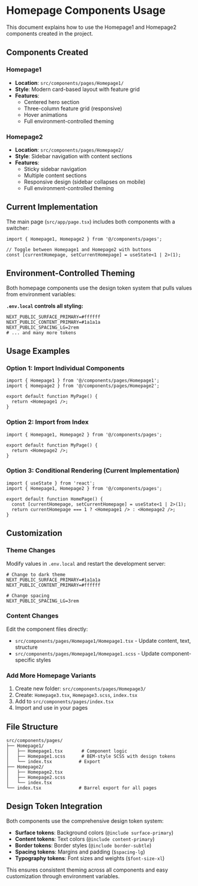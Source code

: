 # Homepage Components Usage

This document explains how to use the Homepage1 and Homepage2 components created in the project.

## Components Created

### Homepage1

- **Location**: `src/components/pages/Homepage1/`
- **Style**: Modern card-based layout with feature grid
- **Features**:
  - Centered hero section
  - Three-column feature grid (responsive)
  - Hover animations
  - Full environment-controlled theming

### Homepage2

- **Location**: `src/components/pages/Homepage2/`
- **Style**: Sidebar navigation with content sections
- **Features**:
  - Sticky sidebar navigation
  - Multiple content sections
  - Responsive design (sidebar collapses on mobile)
  - Full environment-controlled theming

## Current Implementation

The main page (`src/app/page.tsx`) includes both components with a switcher:

```tsx
import { Homepage1, Homepage2 } from '@/components/pages';

// Toggle between Homepage1 and Homepage2 with buttons
const [currentHomepage, setCurrentHomepage] = useState<1 | 2>(1);
```

## Environment-Controlled Theming

Both homepage components use the design token system that pulls values from environment variables:

**`.env.local` controls all styling:**

```env
NEXT_PUBLIC_SURFACE_PRIMARY=#ffffff
NEXT_PUBLIC_CONTENT_PRIMARY=#1a1a1a
NEXT_PUBLIC_SPACING_LG=2rem
# ... and many more tokens
```

## Usage Examples

### Option 1: Import Individual Components

```tsx
import { Homepage1 } from '@/components/pages/Homepage1';
import { Homepage2 } from '@/components/pages/Homepage2';

export default function MyPage() {
  return <Homepage1 />;
}
```

### Option 2: Import from Index

```tsx
import { Homepage1, Homepage2 } from '@/components/pages';

export default function MyPage() {
  return <Homepage2 />;
}
```

### Option 3: Conditional Rendering (Current Implementation)

```tsx
import { useState } from 'react';
import { Homepage1, Homepage2 } from '@/components/pages';

export default function HomePage() {
  const [currentHomepage, setCurrentHomepage] = useState<1 | 2>(1);
  return currentHomepage === 1 ? <Homepage1 /> : <Homepage2 />;
}
```

## Customization

### Theme Changes

Modify values in `.env.local` and restart the development server:

```env
# Change to dark theme
NEXT_PUBLIC_SURFACE_PRIMARY=#1a1a1a
NEXT_PUBLIC_CONTENT_PRIMARY=#ffffff

# Change spacing
NEXT_PUBLIC_SPACING_LG=3rem
```

### Content Changes

Edit the component files directly:

- `src/components/pages/Homepage1/Homepage1.tsx` - Update content, text, structure
- `src/components/pages/Homepage1/Homepage1.scss` - Update component-specific styles

### Add More Homepage Variants

1. Create new folder: `src/components/pages/Homepage3/`
2. Create: `Homepage3.tsx`, `Homepage3.scss`, `index.tsx`
3. Add to `src/components/pages/index.tsx`
4. Import and use in your pages

## File Structure

```
src/components/pages/
├── Homepage1/
│   ├── Homepage1.tsx       # Component logic
│   ├── Homepage1.scss      # BEM-style SCSS with design tokens
│   └── index.tsx          # Export
├── Homepage2/
│   ├── Homepage2.tsx
│   ├── Homepage2.scss
│   └── index.tsx
└── index.tsx              # Barrel export for all pages
```

## Design Token Integration

Both components use the comprehensive design token system:

- **Surface tokens**: Background colors (`@include surface-primary`)
- **Content tokens**: Text colors (`@include content-primary`)
- **Border tokens**: Border styles (`@include border-subtle`)
- **Spacing tokens**: Margins and padding (`$spacing-lg`)
- **Typography tokens**: Font sizes and weights (`$font-size-xl`)

This ensures consistent theming across all components and easy customization through environment variables.
